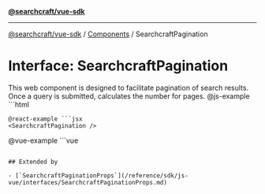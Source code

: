 [**@searchcraft/vue-sdk**](/reference/sdk/js-vue/README.md)

***

[@searchcraft/vue-sdk](/reference/sdk/js-vue/globals.md) / [Components](/reference/sdk/js-vue/namespaces/Components/README.md) / SearchcraftPagination

# Interface: SearchcraftPagination

This web component is designed to facilitate pagination of search results. Once a query is submitted, calculates the number for pages.
@js-example ```html
<searchcraft-pagination />
```
@react-example ```jsx
<SearchcraftPagination />
```
@vue-example ```vue
<SearchcraftPagination />
```

## Extended by

- [`SearchcraftPaginationProps`](/reference/sdk/js-vue/interfaces/SearchcraftPaginationProps.md)
